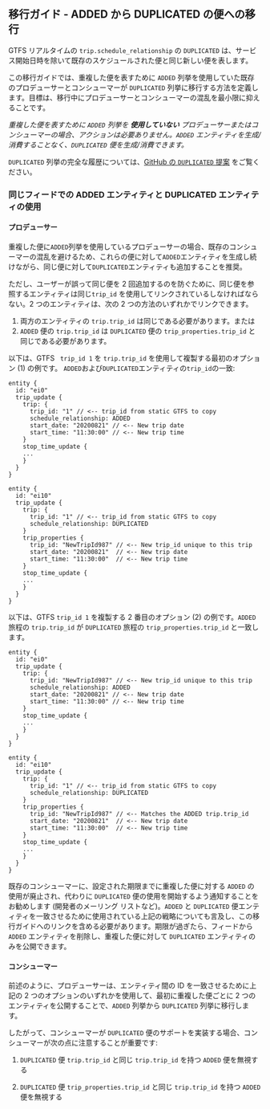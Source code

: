 ## 移行ガイド - ADDED から DUPLICATED の便への移行 

GTFS リアルタイムの `trip.schedule_relationship` の `DUPLICATED` は、サービス開始日時を除いて既存のスケジュールされた便と同じ新しい便を表します。

この移行ガイドでは、重複した便を表すために `ADDED` 列挙を使用していた既存のプロデューサーとコンシューマーが `DUPLICATED` 列挙に移行する方法を定義します。目標は、移行中にプロデューサーとコンシューマーの混乱を最小限に抑えることです。

*重複した便を表すために `ADDED` 列挙を **使用していない** プロデューサーまたはコンシューマーの場合、アクションは必要ありません。`ADDED` エンティティを生成/消費することなく、`DUPLICATED` 便を生成/消費できます。*

`DUPLICATED` 列挙の完全な履歴については、[GitHub の `DUPLICATED` 提案](https://github.com/google/transit/pull/221) をご覧ください。

### 同じフィードでの ADDED エンティティと DUPLICATED エンティティの使用

#### プロデューサー

重複した便に`ADDED`列挙を使用しているプロデューサーの場合、既存のコンシューマーの混乱を避けるため、これらの便に対して`ADDED`エンティティを生成し続けながら、同じ便に対して`DUPLICATED`エンティティも追加することを推奨。 

ただし、ユーザーが誤って同じ便を 2 回追加するのを防ぐために、同じ便を参照するエンティティは同じ`trip_id` を使用してリンクされているしなければならない。2 つのエンティティは、次の 2 つの方法のいずれかでリンクできます。

1. 両方のエンティティの `trip.trip_id` は同じである必要があります。または
2. `ADDED` 便の `trip.trip_id` は `DUPLICATED` 便の `trip_properties.trip_id` と同じである必要があります。

以下は、GTFS ` trip_id 1` を `trip.trip_id` を使用して複製する最初のオプション (1) の例です。 `ADDED`および`DUPLICATED`エンティティの`trip_id`の一致:

~~~
entity {
  id: "ei0"
  trip_update {
    trip: {
      trip_id: "1" // <-- trip_id from static GTFS to copy
      schedule_relationship: ADDED
      start_date: "20200821" // <-- New trip date
      start_time: "11:30:00" // <-- New trip time
    }
    stop_time_update {
	...
    }
  }
}

entity {
  id: "ei10"
  trip_update {
    trip: {
      trip_id: "1" // <-- trip_id from static GTFS to copy
      schedule_relationship: DUPLICATED
    }
    trip_properties {
      trip_id: "NewTripId987" // <-- New trip_id unique to this trip
      start_date: "20200821"  // <-- New trip date
      start_time: "11:30:00"  // <-- New trip time
    }
    stop_time_update {
	...
    }
  }
}
~~~

以下は、GTFS `trip_id 1` を複製する 2 番目のオプション (2) の例です。`ADDED` 旅程の `trip.trip_id` が `DUPLICATED` 旅程の `trip_properties.trip_id` と一致します。

~~~
entity {
  id: "ei0"
  trip_update {
    trip: {
      trip_id: "NewTripId987" // <-- New trip_id unique to this trip
      schedule_relationship: ADDED
      start_date: "20200821" // <-- New trip date
      start_time: "11:30:00" // <-- New trip time
    }
    stop_time_update {
	...
    }
  }
}

entity {
  id: "ei10"
  trip_update {
    trip: {
      trip_id: "1" // <-- trip_id from static GTFS to copy
      schedule_relationship: DUPLICATED
    }
    trip_properties {
      trip_id: "NewTripId987" // <-- Matches the ADDED trip.trip_id
      start_date: "20200821"  // <-- New trip date
      start_time: "11:30:00"  // <-- New trip time
    }
    stop_time_update {
	...
    }
  }
}
~~~

既存のコンシューマーに、設定された期限までに重複した便に対する `ADDED` の使用が廃止され、代わりに `DUPLICATED` 便の使用を開始するよう通知することをお勧めします (開発者のメーリング リストなど)。`ADDED` と `DUPLICATED` 便エンティティを一致させるために使用されている上記の戦略についても言及し、この移行ガイドへのリンクを含める必要があります。期限が過ぎたら、フィードから `ADDED` エンティティを削除し、重複した便に対して `DUPLICATED` エンティティのみを公開できます。

#### コンシューマー

前述のように、プロデューサーは、エンティティ間の ID を一致させるために上記の 2 つのオプションのいずれかを使用して、最初に重複した便ごとに 2 つのエンティティを公開することで、`ADDED` 列挙から `DUPLICATED` 列挙に移行します。

したがって、コンシューマーが `DUPLICATED` 便のサポートを実装する場合、コンシューマーが次の点に注意することが重要です:

1. `DUPLICATED` 便 `trip.trip_id` と同じ `trip.trip_id` を持つ `ADDED` 便を無視する

1. `DUPLICATED` 便 `trip_properties.trip_id` と同じ `trip.trip_id` を持つ `ADDED` 便を無視する